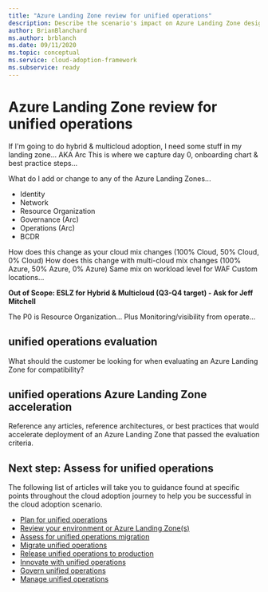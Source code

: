 ```yaml
---
title: "Azure Landing Zone review for unified operations"
description: Describe the scenario's impact on Azure Landing Zone design
author: BrianBlanchard
ms.author: brblanch
ms.date: 09/11/2020
ms.topic: conceptual
ms.service: cloud-adoption-framework
ms.subservice: ready
---
```


# Azure Landing Zone review for unified operations

If I'm going to do hybrid & multicloud adoption, I need some stuff in my landing zone... AKA Arc
This is where we capture day 0, onboarding chart & best practice steps...

What do I add or change to any of the Azure Landing Zones...
- Identity 
- Network
- Resource Organization
- Governance (Arc)
- Operations (Arc)
- BCDR

How does this change as your cloud mix changes (100% Cloud, 50% Cloud, 0% Cloud)
How does this change with multi-cloud mix changes (100% Azure, 50% Azure, 0% Azure)
Same mix on workload level for WAF
Custom locations...

**Out of Scope: ESLZ for Hybrid & Multicloud (Q3-Q4 target) - Ask for Jeff Mitchell**


The P0 is Resource Organization... Plus Monitoring/visibility from operate...

## unified operations evaluation

What should the customer be looking for when evaluating an Azure Landing Zone for compatibility?

## unified operations Azure Landing Zone acceleration

Reference any articles, reference architectures, or best practices that would accelerate deployment of an Azure Landing Zone that passed the evaluation criteria.

## Next step: Assess for unified operations

The following list of articles will take you to guidance found at specific points throughout the cloud adoption journey to help you be successful in the cloud adoption scenario.

- [Plan for unified operations](./plan.md)
- [Review your environment or Azure Landing Zone(s)](./ready.md)
- [Assess for unified operations migration](./migrate-assess.md)
- [Migrate unified operations](./migrate-deploy.md)
- [Release unified operations to production](./migrate-release.md)
- [Innovate with unified operations](./innovate.md)
- [Govern unified operations](./govern.md)
- [Manage unified operations](./manage.md)
